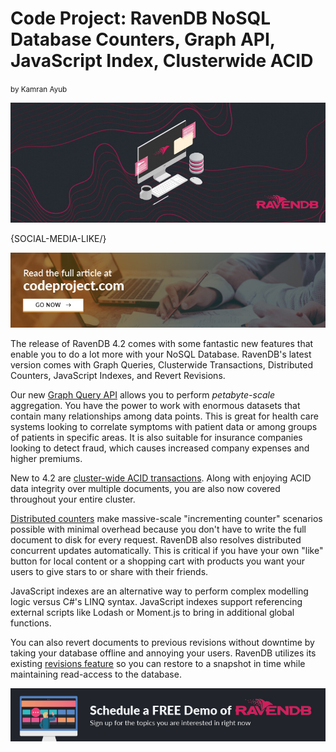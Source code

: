 # Code Project: RavenDB NoSQL Database Counters, Graph API, JavaScript Index, Clusterwide ACID
<small>by Kamran Ayub</small>

![RavenDB 4.2 NoSQL database comes with some fantastic new features: Graph Queries, Clusterwide Transactions, Distributed Counters, JavaScript Indexes, and Revert Revisions.](images/ravendb-counters-graph-api-javascript-index-clusterwide-acid.jpg)

{SOCIAL-MEDIA-LIKE/}


<div class="margin-top-xs margin-bottom-xs">
    <a href="https://www.codeproject.com/Articles/4553133/Whats-New-in-RavenDB-4-2" target="_blank" rel="nofollow">
        <img src="images/codeproject.jpg" class="img-responsive m-0-auto" alt="Codeproject Article"/>
    </a>
</div>

The release of RavenDB 4.2 comes with some fantastic new features that enable you to do a lot more with your NoSQL Database. RavenDB's latest version comes with Graph Queries, Clusterwide Transactions, Distributed Counters, JavaScript Indexes, and Revert Revisions.

Our new [Graph Query API](https://ravendb.net/features/querying/graph-api) allows you to perform *petabyte-scale* aggregation. You have the power to work with enormous datasets that contain many relationships among data points. This is great for health care systems looking to correlate symptoms with patient data or among groups of patients in specific areas. It is also suitable for insurance companies looking to detect fraud, which causes increased company expenses and higher premiums.

New to 4.2 are [cluster-wide ACID transactions](https://ravendb.net/docs/article-page/4.2/csharp/server/clustering/cluster-transactions). Along with enjoying ACID data integrity over multiple documents, you are also now covered throughout your entire cluster.

[Distributed counters](https://ravendb.net/features/extensions/distributed-counters) make massive-scale "incrementing counter" scenarios possible with minimal overhead because you don't have to write the full document to disk for every request. RavenDB also resolves distributed concurrent updates automatically. This is critical if you have your own "like" button for local content or a shopping cart with products you want your users to give stars to or share with their friends.

JavaScript indexes are an alternative way to perform complex modelling logic versus C#'s LINQ syntax. JavaScript indexes support referencing external scripts like Lodash or Moment.js to bring in additional global functions.

You can also revert documents to previous revisions without downtime by taking your database offline and annoying your users. RavenDB utilizes its existing <a href="https://www.codeproject.com/Articles/4553133/Whats-New-in-RavenDB-4-2" target="_blank" rel="nofollow">revisions feature</a> so you can restore to a snapshot in time while maintaining read-access to the database.

<div class="margin-top-xs margin-bottom-xs">
    <a href="https://ravendb.net/live-demo"><img src="images/live-demo-banner.jpg" class="img-responsive m-0-auto" alt="Schedule a FREE Demo of RavenDB"/></a>
</div>

